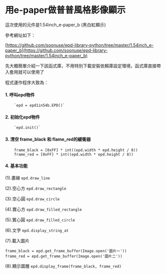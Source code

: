 # 用e-paper做普普風格影像顯示

這次使用的元件是1.54inch_e-paper_b (黑白紅顯示)

參考網址如下：

[https://github.com/soonuse/epd-library-python/tree/master/1.54inch_e-paper_b](https://github.com/soonuse/epd-library-python/tree/master/1.54inch_e-paper_b)

先大概簡單介紹一下該函式庫，不用特別下載安裝依賴庫設定環境，函式庫直接帶入套用就可以使用了

程式運作程序大致為：
#### 1. 呼叫epd物件 
        `epd = epd1in54b.EPD()`
#### 2. 初始化epd物件 
        `epd.init()`
#### 3. 清空 frame_black 和 flame_red的緩衝器

```
    frame_black = [0xFF] * int((epd.width * epd.height / 8))
    frame_red = [0xFF] * int((epd.width * epd.height / 8))
```

#### 4. 基本功能
(1).畫線 `epd.draw_line`
        
(2).空心方 `epd.draw_rectangle` 
        
(3).空心圓 `epd.draw_circle`
        
(4).實心方 `epd.draw_filled_rectangle`
        
(5).實心圓 `epd.draw_filled_circle`
        
(6).文字 `epd.display_string_at`
        
(7).載入圖片

```
frame_black = epd.get_frame_buffer(Image.open('圖片一'))
frame_red = epd.get_frame_buffer(Image.open('圖片二'))
```
        
(8).顯示圖層 `epd.display_frame(frame_black, frame_red)`
        

